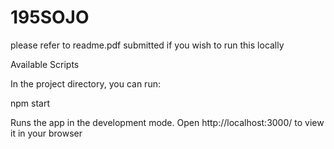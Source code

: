 # 195SOJO

please refer to readme.pdf submitted if you wish to run this locally

Available Scripts

In the project directory, you can run:

npm start

Runs the app in the development mode.
Open http://localhost:3000/ to view it in your browser
